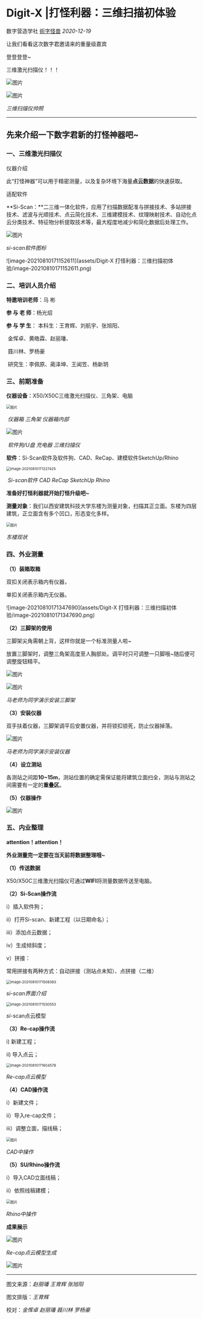 # Digit-X |打怪利器：三维扫描初体验

 数字营造学社 [術字怪兽](javascript:void(0);) *2020-12-19*



让我们看看这次数字君邀请来的重量级嘉宾

登登登登~

三维激光扫描仪！！！





![图片](https://mmbiz.qpic.cn/mmbiz_gif/eJgNVrdslX3fsdg1NctYicibQY1tbT3YqGZagNfNdzRMIMv9ePviaib5MHgQEtCymKkBGSgKs4pwaibQZcFPjD7uSCQ/640?wx_fmt=gif&tp=webp&wxfrom=5&wx_lazy=1)

![图片](https://mmbiz.qpic.cn/mmbiz_png/eJgNVrdslX3fsdg1NctYicibQY1tbT3YqGkTWDoXvz9IAUDIuSOOGzSC6qWzQwQI7jXiaOMbibMfVsRrxtXQB7ebzA/640?wx_fmt=png&tp=webp&wxfrom=5&wx_lazy=1&wx_co=1)

*三维扫描仪帅照*

-----



## **先来介绍一下数字君新的打怪神器吧~**



### **一、三维激光扫描仪**



仪器介绍

此“打怪神器”可以用于精密测量，以及复杂环境下海量**点云数据**的快速获取。



适配软件

**Si-Scan：**二三维一体化软件，应用了扫描数据配准与拼接技术、多站拼接技术、滤波与光顺技术、点云简化技术、三维建模技术、纹理映射技术、自动化点云分类技术、特征物分析提取技术等，最大程度地减少和简化数据后处理工作。

![图片](https://mmbiz.qpic.cn/mmbiz_png/eJgNVrdslX3fsdg1NctYicibQY1tbT3YqGpJnbJDFoUjw7DJiar48ypkzZavrX71BvPictFbOHl393Z92MUNsPiaBUQ/640?wx_fmt=png&tp=webp&wxfrom=5&wx_lazy=1&wx_co=1)

*si-scan软件图标*

![image-20210810171152611](assets/Digit-X 打怪利器：三维扫描初体验/image-20210810171152611.png)





### **二、培训人员介绍**



**特邀培训老师**：马  彬

**参 与 老 师**：杨光炤

**参 与 学 生**： 本科生：王育辉、刘航宇、张旭阳、

​                                     金恽卓、黄皓霖、赵丽璠、

​                                      聂川林、罗杨豪

​                       研究生：李佩原、蔺泽坤、王闻笠、杨新玥

  

### **三、前期准备**



**仪器设备**：X50/X50C三维激光扫描仪、三角架、电脑

<img src="https://mmbiz.qpic.cn/mmbiz_png/eJgNVrdslX3fsdg1NctYicibQY1tbT3YqGJ0FJvcrh1ffHFIGaTGO1uZxUHUribAFgDSQicDicR2XNLKt0n1La3aurw/640?wx_fmt=png&tp=webp&wxfrom=5&wx_lazy=1&wx_co=1" alt="图片" style="zoom: 67%;" />

​                            *仪器箱                                                        三角架                              仪器箱内部*

![图片](https://mmbiz.qpic.cn/mmbiz_png/eJgNVrdslX3fsdg1NctYicibQY1tbT3YqGiaUqxC2XOSB4HrJibdhtJq4kwfDzA4X8OP8a5JFmEhXYgVX1MOy0hOHw/640?wx_fmt=png&tp=webp&wxfrom=5&wx_lazy=1&wx_co=1)

​                        *软件狗/U盘                                                   充电器                                                            三维扫描仪*



**软件**：Si-Scan软件及软件狗、CAD、ReCap、建模软件SketchUp/Rhino

<img src="assets/Digit-X 打怪利器：三维扫描初体验/image-20210810171227425.png" alt="image-20210810171227425" style="zoom:67%;" />

​                                     *Si-scan软件               CAD               ReCap                      SketchUp                        Rhino*



**准备好打怪利器就开始打怪升级吧~**



**测量对象**：我们以西安建筑科技大学东楼为测量对象，扫描其正立面。东楼为四层建筑，正立面含有多个凹口，形态变化多样。

<img src="https://mmbiz.qpic.cn/mmbiz_jpg/eJgNVrdslX3fsdg1NctYicibQY1tbT3YqGArN4sOmeCsAjPWf8icc5icw8zj0QwXWd3yHWqZZsBG8XmuVibru1P3K5g/640?wx_fmt=jpeg&tp=webp&wxfrom=5&wx_lazy=1&wx_co=1" alt="图片" style="zoom:67%;" />

*东楼现状*





### **四、外业测量**



**（1）装箱取箱**

双扣关闭表示箱内有仪器，

单扣关闭表示箱内无仪器。

![image-20210810171347690](assets/Digit-X 打怪利器：三维扫描初体验/image-20210810171347690.png)



**（2）三脚架的使用**

三脚架尖角需朝上背，这样你就是一个标准测量人啦~

放置三脚架时，调整三角架高度至人胸部处。调平时只可调整一只脚哦~随后便可调整旋钮精平。

![图片](https://mmbiz.qpic.cn/mmbiz_png/eJgNVrdslX3fsdg1NctYicibQY1tbT3YqGfliaD61zBYMYjG2bYmLObLISZribRs6huiaTXovZkcW7RcRsicShFFsKWA/640?wx_fmt=png&tp=webp&wxfrom=5&wx_lazy=1&wx_co=1)

![图片](https://mmbiz.qpic.cn/mmbiz_png/eJgNVrdslX3fsdg1NctYicibQY1tbT3YqGlTqcQzQMMDqVicFrpLicKx4kBbichicb5JibWPlM3eZ8ALTibpLlTGk3G8wQ/640?wx_fmt=png&tp=webp&wxfrom=5&wx_lazy=1&wx_co=1)

*马老师为同学演示安装三脚架*





**（3）安装仪器**

双手扶着仪器，三脚架调平后安置仪器，并将锁扣锁死，防止仪器掉落。

![图片](https://mmbiz.qpic.cn/mmbiz_png/eJgNVrdslX3fsdg1NctYicibQY1tbT3YqGhxicXZNDZWsQoTF3xBicf9XMIrKGT9sLLEmnkMxyAibfPdM0sLP5eiaV0w/640?wx_fmt=png&tp=webp&wxfrom=5&wx_lazy=1&wx_co=1)

*马老师为同学演示安装仪器*





**（4）设立测站**

各测站之间距**10~15m**，测站位置的确定需保证能将建筑立面扫全，测站与测站之间需要有一定的**重叠区**。



**（5）仪器操作**

![图片](https://mmbiz.qpic.cn/mmbiz_jpg/eJgNVrdslX3fsdg1NctYicibQY1tbT3YqG3g3SVn2ia5o8sAvCUl9CHcCFhNhKoUT6vm7HOqTj29T7BDBw8jtq9UA/640?wx_fmt=jpeg&tp=webp&wxfrom=5&wx_lazy=1&wx_co=1)



### **五、内业整理**



**attention！attention！**

**外业测量完一定要在当天前将数据整理哦~**



**（1）传送数据**

X50/X50C三维激光扫描仪可通过**WIFI**将测量数据传送至电脑。



**（2）Si-Scan操作流**

i）插入软件狗；

ii）打开Si-scan、新建工程（以日期命名）；

iii）添加点云数据；

iv）生成倾斜度；

v）拼接：

常用拼接有两种方式：自动拼接（测站点未知）、点拼接（二维）

<img src="assets/Digit-X 打怪利器：三维扫描初体验/image-20210810171508383.png" alt="image-20210810171508383" style="zoom:67%;" />

*si-scan界面介绍*

<img src="assets/Digit-X 打怪利器：三维扫描初体验/image-20210810171530553.png" alt="image-20210810171530553" style="zoom:67%;" />

*si*-scan点云模型





**（3）Re-cap操作流**

i) 新建工程；

ii) 导入点云；

<img src="assets/Digit-X 打怪利器：三维扫描初体验/image-20210810171604578.png" alt="image-20210810171604578" style="zoom:67%;" />

*Re-cap点云模型*





**（4）CAD操作流**

i）新建文件；

ii）导入re-cap文件；

iii）调整立面，描线稿；

<img src="https://mmbiz.qpic.cn/mmbiz_png/eJgNVrdslX3fsdg1NctYicibQY1tbT3YqGLHVTXaNWYypg0OvYUypAlu1jcfXv8BiaVUrQUYnbqQ6LAE6NcaSPMpA/640?wx_fmt=png&tp=webp&wxfrom=5&wx_lazy=1&wx_co=1" alt="图片" style="zoom:67%;" />

*CAD中操作*





**（5）SU/Rhino操作流**

i）导入CAD立面线稿；

ii）依照线稿建模；

<img src="https://mmbiz.qpic.cn/mmbiz_png/eJgNVrdslX3fsdg1NctYicibQY1tbT3YqGZpGnj68e4wVwXZrjTp85PS5jUnvEBeALgXk7uvKNNdVyWR0twLTbEw/640?wx_fmt=png&tp=webp&wxfrom=5&wx_lazy=1&wx_co=1" alt="图片" style="zoom:67%;" />

*Rhino中操作*





**成果展示**

![图片](https://mmbiz.qpic.cn/mmbiz_gif/eJgNVrdslX3fsdg1NctYicibQY1tbT3YqGvVdicXc96t8zg6B7ibRBp6h8NcRWnJOwicfR4LngrBmcEGLn3suy36n0Q/640?wx_fmt=gif&tp=webp&wxfrom=5&wx_lazy=1)

*Re-cap点云模型生成*





![图片](https://mmbiz.qpic.cn/mmbiz_png/eJgNVrdslX3fsdg1NctYicibQY1tbT3YqG2OhZHR1czLwUCL11MgFJoiae0NWjKsVN6Epq91wQJjHNqh3ico1EaCZg/640?wx_fmt=png&tp=webp&wxfrom=5&wx_lazy=1&wx_co=1)





------



图文来源：*赵丽璠 王育辉 张旭阳*

图文排版：*王育辉*

校对：*金恽卓 赵丽璠 聂川林 罗杨豪*
